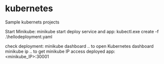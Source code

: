 # kubernetes
Sample kubernets projects

Start Minikube: minikube start 
deploy service and app: kubectl.exe create -f .\hellodeployment.yaml

check deployment:
minikube dashboard  .. to open Kubernetes dashboard
minikube ip .. to get minikube IP
access deployed app: <minikube_IP>:30001
